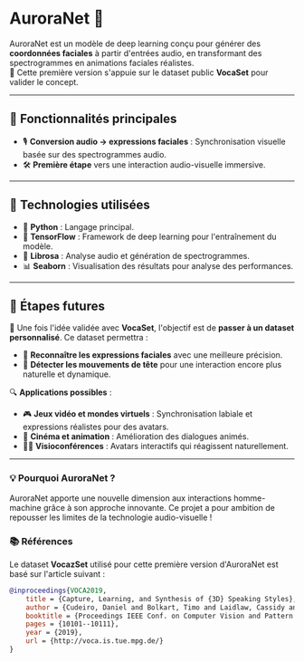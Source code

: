# AuroraNet 🚀  
AuroraNet est un modèle de deep learning conçu pour générer des **coordonnées faciales** à partir d'entrées audio, en transformant des spectrogrammes en animations faciales réalistes.  
🌟 Cette première version s'appuie sur le dataset public **VocaSet** pour valider le concept.  

---

## 🌟 Fonctionnalités principales  
- 🎙️ **Conversion audio -> expressions faciales** : Synchronisation visuelle basée sur des spectrogrammes audio.  
- 🛠️ **Première étape** vers une interaction audio-visuelle immersive.  

---

## 🔧 Technologies utilisées  
- 🐍 **Python** : Langage principal.  
- 🔬 **TensorFlow** : Framework de deep learning pour l'entraînement du modèle.  
- 🎵 **Librosa** : Analyse audio et génération de spectrogrammes.  
- 📊 **Seaborn** : Visualisation des résultats pour analyse des performances.  

---

## 🚀 Étapes futures  
🎯 Une fois l'idée validée avec **VocaSet**, l'objectif est de **passer à un dataset personnalisé**. Ce dataset permettra :  
- 🤩 **Reconnaître les expressions faciales** avec une meilleure précision.  
- 🤖 **Détecter les mouvements de tête** pour une interaction encore plus naturelle et dynamique.  

🔍 **Applications possibles** :  
- 🎮 **Jeux vidéo et mondes virtuels** : Synchronisation labiale et expressions réalistes pour des avatars.  
- 🎥 **Cinéma et animation** : Amélioration des dialogues animés.  
- 🧑‍💻 **Visioconférences** : Avatars interactifs qui réagissent naturellement.  

---

### 💡 Pourquoi AuroraNet ?  
AuroraNet apporte une nouvelle dimension aux interactions homme-machine grâce à son approche innovante. Ce projet a pour ambition de repousser les limites de la technologie audio-visuelle !

### 📚 Références  
Le dataset **VocazSet** utilisé pour cette première version d'AuroraNet est basé sur l'article suivant :

```bibtex
@inproceedings{VOCA2019,
    title = {Capture, Learning, and Synthesis of {3D} Speaking Styles},
    author = {Cudeiro, Daniel and Bolkart, Timo and Laidlaw, Cassidy and Ranjan, Anurag and Black, Michael},
    booktitle = {Proceedings IEEE Conf. on Computer Vision and Pattern Recognition (CVPR)},
    pages = {10101--10111},
    year = {2019},
    url = {http://voca.is.tue.mpg.de/}
}

